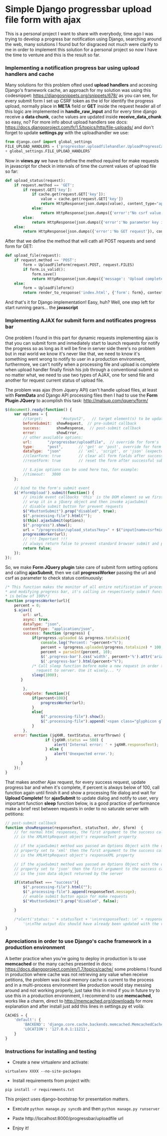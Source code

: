 # Simple Django progressbar upload file form with ajax

This is a personal project I want to share with everybody, time ago I was trying to develop a progress bar notification using Django, searching around the web, many solutions I found but for disgraced not much were clarify to me in order to implement this solution for a personal project so now I have the time to venture and this is the result so far.

### Implementing a notification progress bar using upload handlers and cache

Many solutions for this problem ofted used **upload handlers** and accesing Django's framework cache, an approach for my solution was using this codesnippet: https://djangosnippets.org/snippets/678/ as you can see, for every submit form I set up CSRF token as the id for identify the progress upload, normally place in **META** field or **GET** inside the request header all of this logic are implemented in **handle_raw_input** and for every time django receive a **data chunk**, cache values are updated inside **receive_data_chunk** so easy, no? For more info about upload handlers see docs: https://docs.djangoproject.com/fr/1.5/topics/http/file-uploads/ and don't forget to update **settings.py** with the uploadhandler we use:

```python
from django.conf import global_settings
FILE_UPLOAD_HANDLERS = ('progressbar.uploadfilehandler.UploadProgressCachedHandler', ) \
+ global_settings.FILE_UPLOAD_HANDLERS`
```

Now in **views.py** we have to define the method required for make requests in javascript for check in intervals of time the current values of upload file so far:
```python
def upload_status(request):
    if request.method == 'GET':
        if request.GET['key']:
            if cache.get(request.GET['key']):
                value = cache.get(request.GET['key'])
                return HttpResponse(json.dumps(value), content_type="application/json")
            else:
                return HttpResponse(json.dumps({'error':"No csrf value in cache"}), content_type="application/json")
        else:
            return HttpResponse(json.dumps({'error':'No parameter key in GET request'}), content_type="application/json")
    else:
        return HttpResponse(json.dumps({'error':'No GET request'}), content_type="application/json")
```
After that we define the method that will cath all POST requests and send form for GET:

```python
def upload_file(request):
    if request.method == 'POST':
        form = UploadFileForm(request.POST, request.FILES)
        if form.is_valid():
            form.save()
            return HttpResponse(json.dumps({'message': 'Upload complete!'}))
    else:
        form = UploadFileForm()
        return render_to_response('index.html', {'form': form}, context_instance=RequestContext(request))
```

And that's it for Django implementation! Easy, huh? Well, one step left for start running gears... the **javascript**


### Implementing AJAX for submit form and notificates progress bar

One problem I found in this part for dynamic requests implementing ajax is that you can submit form and inmediately start to launch requests for notify the progress so as long as it will be fine in server side there's no problem but in real world we know it's never like that, we need to know it's something went wrong to notify to user in a production environment, furthermore, we can't notify when a processing file and upload is complete when upload handler finally finish his job through a conventional submit so no matter what, we need to use two types of AJAX, one for send file and another for request current status of upload file.

The problem was ajax (from Jquery API) can't handle upload files, at least with **FormData** and Django API processing files then I had to use the **Form Plugin JQuery** to acomplish this task: http://malsup.com/jquery/form/ 

```javascript
$(document).ready(function() {
    var options = {
        //target:        '#output2',   // target element(s) to be updated with server response
        beforeSubmit:  showRequest,  // pre-submit callback
        success:       showResponse,  // post-submit callback
        error:         showError,
        // other available options:
        url:       "/progressbar/uploadfile",  // override for form's 'action' attribute
        type:      "post",       // 'get' or 'post', override for form's 'method' attribute
        dataType:  "json"        // 'xml', 'script', or 'json' (expected server response type)
        //clearForm: true        // clear all form fields after successful submit
        //resetForm: true        // reset the form after successful submit

        // $.ajax options can be used here too, for example:
        //timeout:   3000
    };

    // bind to the form's submit event
    $('#formUpload').submit(function() {
        // inside event callbacks 'this' is the DOM element so we first
        // wrap it in a jQuery object and then invoke ajaxSubmit
        // disable submit button for prevent requests
        $("#buttonSubmit").prop("disabled", true);
        $(".processing-file").html("");
        $(this).ajaxSubmit(options);
        $(".progress").show();
        url = "/progressbar/upload_status?key=" + $("input[name=csrfmiddlewaretoken]").val();
        progressWorker(url);
        // !!! Important !!!
        // always return false to prevent standard browser submit and page navigation
        return false;
    });
});
```

So, we make **Form JQuery plugin** take care of submit form setting options and calling **ajaxSubmit**, then we call **progressWorker** passing the url and csrf as parameter to check status continuously:


```javascript
/* This function makes the monitor of all entire notification of process making an ajax call
* and modifying progress bar, it's calling in respectively submit functions above while percent
* is below of 100%*/
function progressWorker(url){
    percent = 0;
    $.ajax({
        url: url,
        async: true,
        dataType: "json",
        contentType: "application/json",
        success: function (progress) {
            if(progress.uploaded && progress.totalsize){
            	console.log("Percent: "+percent+"%");
            	percent = (progress.uploaded/progress.totalsize) * 100;
            	percent = parseInt(percent, 10);
                $('.progress-bar').css('width', percent+'%').attr('aria-valuenow', percent);
                $('.progress-bar').html(percent+"%");
            /* Call sleep function before make a new request in order to prevent much
              request to server. Use it wisely... */
            sleep(1000);            
	   }

        },
        complete: function(){
            if(percent<100){
                progressWorker(url);
            }
            else{
                $(".processing-file").show();
                $(".processing-file").append('<span class="glyphicon glyphicon-refresh glyphicon-refresh-animate"></span> Processing file, please wait...');
            }
        },
	error: function (jqXHR, textStatus, errorThrown) {
                  if (jqXHR.status == 500) {
                      alert('Internal error: ' + jqXHR.responseText);
                  } else {
                      alert('Unexpected error.');
                  }
       }
    });
}
```

That makes another Ajax request, for every success request, update progress bar and when it's complete, if percent is always below of 100, call function again until finish it and show a processing file dialog and wait for **Upload Complete!**  for **ajaxSubmit** to update dialog and notify to user, very important function **sleep** function below, is a good practice of performance make a brief rest between requests in order to no saturate server with petitions:

```javascript
// post-submit callback
function showResponse(responseText, statusText, xhr, $form)  {
    // for normal html responses, the first argument to the success callback
    // is the XMLHttpRequest object's responseText property

    // if the ajaxSubmit method was passed an Options Object with the dataType
    // property set to 'xml' then the first argument to the success callback
    // is the XMLHttpRequest object's responseXML property

    // if the ajaxSubmit method was passed an Options Object with the dataType
    // property set to 'json' then the first argument to the success callback
    // is the json data object returned by the server

    if(statusText === "success"){
        $(".processing-file").html("");
        $(".processing-file").append(responseText.message);
        // enable submit button again for make requests
        $("#buttonSubmit").prop("disabled", false);

    }

    /*alert('status: ' + statusText + '\n\nresponseText: \n' + responseText +
        '\n\nThe output div should have already been updated with the responseText.');*/
}
```

### Apreciations in order to use Django's cache framework in a production environment 

A better practice when you're going to deploy in production is to use **memcached** or the many caches presented in docs: https://docs.djangoproject.com/en/1.7/topics/cache/ some problems I found in production where cache was not retrieving any value when receive petitions, the problem was local memory cache is current to the process and in a multi-process environment like production would stay messing around and not working properly, just take this in mind if you in future try to use this in a production environment, I recommend to use **memcached**, works like a charm, direct to http://memcached.org/downloads for more explanation and after install just add this lines in settings.py et voilà:

```python
CACHES = {
    'default': {
        'BACKEND': 'django.core.cache.backends.memcached.MemcachedCache',
        'LOCATION': '127.0.0.1:11211',
    }
}
```

### Instructions for installing and testing

- Create a new virtualenv and activate:

`virtualenv XXXX --no-site-packages`

- Install requirements from project with:

`pip install -r requirements.txt`

This project uses django-bootstrap for presentation matters.

- Execute `python manage.py syncdb` and then `python manage.py runserver`

- Paste http://localhost:8000/progressbar/uploadfile url

- Enjoy it!
